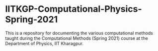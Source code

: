 # IITKGP-Computational-Physics-Spring-2021
This is a repository for documenting the various computational methods taught during the Computational Methods (Spring 2021) course at the Department of Physics, IIT Kharagpur.
